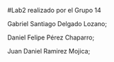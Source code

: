 #Lab2 realizado por el Grupo 14

Gabriel Santiago Delgado Lozano;

Daniel Felipe Pérez Chaparro;

Juan Daniel Ramirez Mojica;
